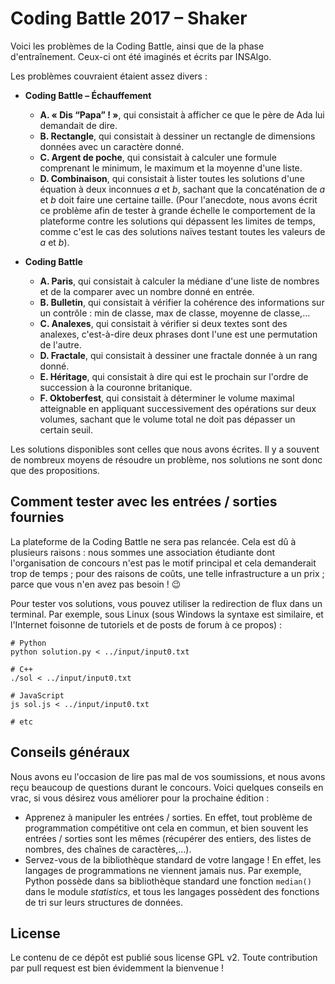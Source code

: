 # Coding Battle 2017 – Shaker

Voici les problèmes de la Coding Battle, ainsi que de la phase d'entraînement. Ceux-ci ont été imaginés et écrits par INSAlgo.

Les problèmes couvraient étaient assez divers :

* **Coding Battle – Échauffement**
    - **A. « Dis “Papa” ! »**, qui consistait à afficher ce que le père de Ada lui demandait de dire.
    - **B. Rectangle**, qui consistait à dessiner un rectangle de dimensions données avec un caractère donné.
    - **C. Argent de poche**, qui consistait à calculer une formule comprenant le minimum, le maximum et la moyenne d'une liste.
    - **D. Combinaison**, qui consistait à lister toutes les solutions d'une équation à deux inconnues *a* et *b*, sachant que la concaténation de *a* et *b* doit faire une certaine taille. (Pour l'anecdote, nous avons écrit ce problème afin de tester à grande échelle le comportement de la plateforme contre les solutions qui dépassent les limites de temps, comme c'est le cas des solutions naïves testant toutes les valeurs de *a* et *b*).

* **Coding Battle**
    - **A. Paris**, qui consistait à calculer la médiane d'une liste de nombres et de la comparer avec un nombre donné en entrée.
    - **B. Bulletin**, qui consistait à vérifier la cohérence des informations sur un contrôle : min de classe, max de classe, moyenne de classe,…
    - **C. Analexes**, qui consistait à vérifier si deux textes sont des analexes, c'est-à-dire deux phrases dont l'une est une permutation de l'autre.
    - **D. Fractale**, qui consistait à dessiner une fractale donnée à un rang donné.
    - **E. Héritage**, qui consistait à dire qui est le prochain sur l'ordre de succession à la couronne britanique.
    - **F. Oktoberfest**, qui consistait à déterminer le volume maximal atteignable en appliquant successivement des opérations sur deux volumes, sachant que le volume total ne doit pas dépasser un certain seuil.

Les solutions disponibles sont celles que nous avons écrites. Il y a souvent de nombreux moyens de résoudre un problème, nos solutions ne sont donc que des propositions.

## Comment tester avec les entrées / sorties fournies

La plateforme de la Coding Battle ne sera pas relancée. Cela est dû à plusieurs raisons : nous sommes une association étudiante dont l'organisation de concours n'est pas le motif principal et cela demanderait trop de temps ; pour des raisons de coûts, une telle infrastructure a un prix ; parce que vous n'en avez pas besoin ! 😉

Pour tester vos solutions, vous pouvez utiliser la redirection de flux dans un terminal. Par exemple, sous Linux (sous Windows la syntaxe est similaire, et l'Internet foisonne de tutoriels et de posts de forum à ce propos) :

```Shell
# Python
python solution.py < ../input/input0.txt

# C++
./sol < ../input/input0.txt

# JavaScript
js sol.js < ../input/input0.txt

# etc
```

## Conseils généraux

Nous avons eu l'occasion de lire pas mal de vos soumissions, et nous avons reçu beaucoup de questions durant le concours. Voici quelques conseils en vrac, si vous désirez vous améliorer pour la prochaine édition :

* Apprenez à manipuler les entrées / sorties. En effet, tout problème de programmation compétitive ont cela en commun, et bien souvent les entrées / sorties sont les mêmes (récupérer des entiers, des listes de nombres, des chaînes de caractères,…).
* Servez-vous de la bibliothèque standard de votre langage ! En effet, les langages de programmations ne viennent jamais nus. Par exemple, Python possède dans sa bibliothèque standard une fonction `median()` dans le module *statistics*, et tous les langages possèdent des fonctions de tri sur leurs structures de données.


## License

Le contenu de ce dépôt est publié sous license GPL v2. Toute contribution par pull request est bien évidemment la bienvenue !

